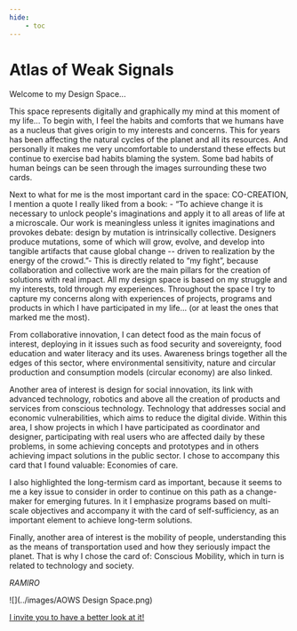 ```yaml
---
hide:
    - toc
---
```


# Atlas of Weak Signals

Welcome to my Design Space...

This space represents digitally and graphically my mind at this moment of my life... To begin with, I feel the habits and comforts that we humans have as a nucleus that gives origin to my interests and concerns. This for years has been affecting the natural cycles of the planet and all its resources. And personally it makes me very uncomfortable to understand these effects but continue to exercise bad habits blaming the system. Some bad habits of human beings can be seen through the images surrounding these two cards.
 
Next to what for me is the most important card in the space: CO-CREATION, I mention a quote I really liked from a book: - “To achieve change it is necessary to unlock people's imaginations and apply it to all areas of life at a microscale. Our work is meaningless unless it ignites imaginations and provokes debate: design by mutation is intrinsically collective. Designers produce mutations, some of which will grow, evolve, and develop into tangible artifacts that cause global change -- driven to realization by the energy of the crowd.”-
This is directly related to “my fight”, because collaboration and collective work are the main pillars for the creation of solutions with real impact. All my design space is based on my struggle and my interests, told through my experiences. Throughout the space I try to capture my concerns along with experiences of projects, programs and products in which I have participated in my life... (or at least the ones that marked me the most).
 
From collaborative innovation, I can detect food as the main focus of interest, deploying in it issues such as food security and sovereignty, food education and water literacy and its uses. Awareness brings together all the edges of this sector, where environmental sensitivity, nature and circular production and consumption models (circular economy) are also linked.
 
Another area of interest is design for social innovation, its link with advanced technology, robotics and above all the creation of products and services from conscious technology. Technology that addresses social and economic vulnerabilities, which aims to reduce the digital divide. Within this area, I show projects in which I have participated as coordinator and designer, participating with real users who are affected daily by these problems, in some achieving concepts and prototypes and in others achieving impact solutions in the public sector. I chose to accompany this card that I found valuable: Economies of care.
 
I also highlighted the long-termism card as important, because it seems to me a key issue to consider in order to continue on this path as a change-maker for emerging futures. In it I emphasize programs based on multi-scale objectives and accompany it with the card of self-sufficiency, as an important element to achieve long-term solutions.
 
Finally, another area of interest is the mobility of people, understanding this as the means of transportation used and how they seriously impact the planet. That is why I chose the card of: Conscious Mobility, which in turn is related to technology and society.
 
*RAMIRO*


![](../images/AOWS Design Space.png)

[I invite you to have a better look at it!](https://miro.com/app/board/uXjVPOijHeE=/)